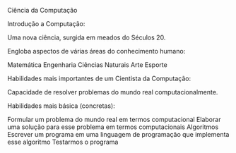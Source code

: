 Ciência da Computação

Introdução a Computação:

Uma nova ciência, surgida em meados do Séculos 20.

Engloba aspectos de várias áreas do conhecimento humano:

Matemática
Engenharia
Ciências Naturais
Arte
Esporte 

Habilidades mais importantes de um Cientista da Computação:

Capacidade de resolver problemas do mundo real computacionalmente.

Habilidades mais básica (concretas):

Formular um problema do mundo real em termos computacional
Elaborar uma solução para esse problema em termos computacionais 
Algoritmos 
Escrever um programa em uma linguagem de programação que implementa esse algoritmo
Testarmos o programa 
	


